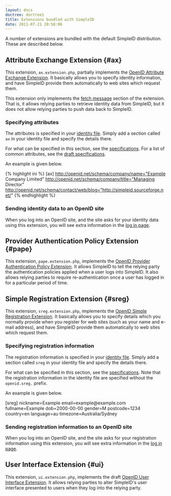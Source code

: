 ```yaml
---
layout: docs
doctree: doctree1
title: Extensions bundled with SimpleID
date: 2011-07-21 20:58:06
---
```


A number of extensions are bundled with the default SimpleID distribution.  These are described below.

## Attribute Exchange Extension    {#ax}

This extension, <code>ax.extension.php</code>, partially implements the [OpenID Attribute Exchange Extension](http://openid.net/specs/openid-attribute-exchange-1_0.html).  It basically allows you to specify identity information, and have SimpleID provide them automatically to web sites which request them.

This extension only implements the [fetch message](http://openid.net/specs/openid-attribute-exchange-1_0.html#fetch) section of the extension.  That is, it allows relying parties to retrieve identity data from SimpleID, but it does not allow relying parties to push data back to SimpleID.

### Specifying attributes

The attributes is specified in your [identity file](/docs/1/identity-files).  Simply add a section called <code>ax</code> in your identity file and specify the details there.

For what can be specified in this section, see the [specifications](http://openid.net/specs/openid-attribute-exchange-1_0.html).  For a list of common attributes, see the [draft specifications](http://openid.net/specs/openid-attribute-properties-list-1_0-01.html).

An example is given below.

{% highlight ini %}
[ax]
http://openid.net/schema/company/name="Example Company Limited"
http://openid.net/schema/company/title="Managing Director"
http://openid.net/schema/contact/web/blog="http://simpleid.sourceforge.net/"
{% endhighlight %}

### Sending identity data to an OpenID site

When you log into an OpenID site, and the site asks for your identity data using this extension, you will see extra information in the [log in page](/docs/1/openid).

## Provider Authentication Policy Extension    {#pape}

This extension, <code>pape.extension.php</code>, implements the [OpenID Provider Authentication Policy Extension](http://openid.net/specs/openid-provider-authentication-policy-extension-1_0.html).  It allows SimpleID to tell the relying party the authentication policies applied when a user logs into SimpleID.  It also allows relying parties to require re-authentication once a user has logged in for a particular period of time.

## Simple Registration Extension    {#sreg}

This extension, <code>sreg.extension.php</code>, implements the [OpenID Simple Registration Extension](http://openid.net/specs/openid-simple-registration-extension-1_0.html).  It basically allows you to specify details which you normally provide when you register for web sites (such as your name and e-mail address), and have SimpleID provide them automatically to web sites which request them.

### Specifying registration information

The registration information is specified in your [identity file](/docs/1/identity-files).  Simply add a section called <code>sreg</code> in your identity file and specify the details there.

For what can be specified in this section, see the [specifications](http://openid.net/specs/openid-simple-registration-extension-1_0.html).  Note that the registration information in the identity file are specified without the <code>openid.sreg.</code> prefix.

An example is given below.

<blockcode language="ini">
[sreg]
nickname=Example
email=example@example.com
fullname=Example
dob=2000-00-00
gender=M
postcode=1234
country=en
language=au
timezone=Australia/Sydney
</blockcode>

### Sending registration information to an OpenID site

When you log into an OpenID site, and the site asks for your registration information using this extension, you will see extra information in the [log in page](/docs/1/openid).


## User Interface Extension   {#ui}

This extension, <code>ui.extension.php</code>, implements the draft [OpenID User Interface Extension](http://svn.openid.net/repos/specifications/user_interface/1.0/trunk/openid-user-interface-extension-1_0.html).  It allows relying parties to alter SimpleID's user interface presented to users when they log into the relying party.
